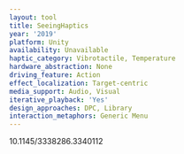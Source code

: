 ```yaml
---
layout: tool
title: SeeingHaptics
year: '2019'
platform: Unity
availability: Unavailable
haptic_category: Vibrotactile, Temperature
hardware_abstraction: None
driving_feature: Action
effect_localization: Target-centric
media_support: Audio, Visual
iterative_playback: 'Yes'
design_approaches: DPC, Library
interaction_metaphors: Generic Menu
---
```

10.1145/3338286.3340112
